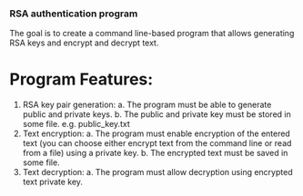 ### RSA authentication program
The goal is to create a command line-based program that allows generating RSA keys and
encrypt and decrypt text.

# Program Features:
1. RSA key pair generation:
a. The program must be able to generate public and private keys.
b. The public and private key must be stored in some file. e.g. public_key.txt
2. Text encryption:
a. The program must enable encryption of the entered text (you can choose either
encrypt text from the command line or read from a file) using a private key.
b. The encrypted text must be saved in some file.
3. Text decryption:
a. The program must allow decryption using encrypted text
private key.
